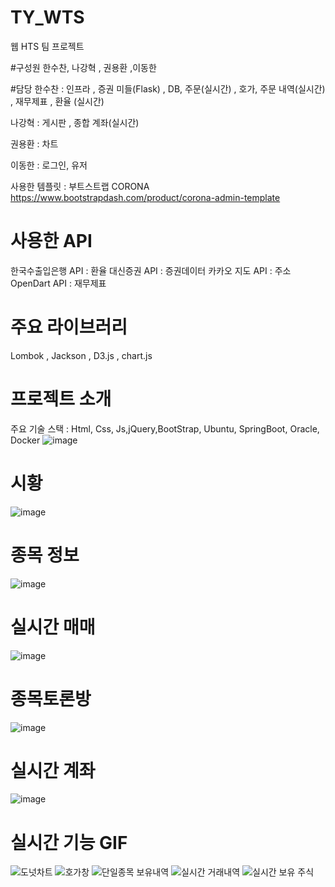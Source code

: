 # TY_WTS
웹 HTS 팀 프로젝트 

#구성원
한수찬, 나강혁 , 권용환 ,이동한

#담당
한수찬 : 인프라 , 증권 미들(Flask) , DB, 주문(실시간) , 호가, 주문 내역(실시간) , 재무제표 , 환율 (실시간)

나강혁 : 게시판 , 종합 계좌(실시간)

권용환 : 차트

이동한 : 로그인, 유저


사용한 템플릿 : 부트스트랩 CORONA
https://www.bootstrapdash.com/product/corona-admin-template

# 사용한 API
  한국수출입은행 API  : 환율
  대신증권 API : 증권데이터
  카카오 지도 API : 주소
  OpenDart API : 재무제표
  
# 주요 라이브러리
  Lombok , Jackson , D3.js , chart.js 
# 프로젝트 소개
주요 기술 스택 : Html, Css, Js,jQuery,BootStrap, Ubuntu, SpringBoot, Oracle, Docker
![image](https://github.com/HanSuChan/TY_WTS/assets/83399952/654c5395-2524-41f2-89c3-9291614e385d)

# 시황
![image](https://github.com/HanSuChan/TY_WTS/assets/83399952/5a931b9c-afa5-4a25-bab3-508cbba2041d)

# 종목 정보
![image](https://github.com/HanSuChan/TY_WTS/assets/83399952/cca49dcc-40e4-4f3e-87cc-8e976e3c9a68)

# 실시간 매매
![image](https://github.com/HanSuChan/TY_WTS/assets/83399952/fe47a299-f3e6-4e00-ba38-5c3c6c5b62f0)

# 종목토론방
![image](https://github.com/HanSuChan/TY_WTS/assets/83399952/589732ee-afa2-466d-a4d2-ad99bf8ed008)

# 실시간 계좌
![image](https://github.com/HanSuChan/TY_WTS/assets/83399952/26c9adb5-58b1-4d34-8c8e-90abf48e8d89)

# 실시간 기능 GIF
![도넛차트](https://github.com/HanSuChan/TY_WTS/assets/83399952/f6182db9-7976-4e8e-937c-bfc4d5041ae0)
![호가창](https://github.com/HanSuChan/TY_WTS/assets/83399952/66b21a6f-d204-4626-a83d-a12154b2abac)
![단일종목 보유내역](https://github.com/HanSuChan/TY_WTS/assets/83399952/9ed18ce0-bd59-40ad-81d5-2e1f2b86d6a4)
![실시간 거래내역](https://github.com/HanSuChan/TY_WTS/assets/83399952/a1bf2b00-d43a-4a24-a39f-0a8ee690a211)
![실시간 보유 주식](https://github.com/HanSuChan/TY_WTS/assets/83399952/1c208140-7102-4d56-b873-d593e686729a)



